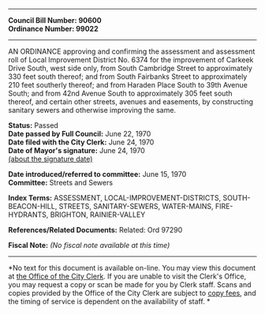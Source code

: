 * * * * *  
  
**Council Bill Number: [](#h0)[](#h2)90600**   
**Ordinance Number: 99022**  
  
* * * * *  
  
AN ORDINANCE approving and confirming the assessment and assessment roll of Local Improvement District No. 6374 for the improvement of Carkeek Drive South, west side only, from South Cambridge Street to approximately 330 feet south thereof; and from South Fairbanks Street to approximately 210 feet southerly thereof; and from Haraden Place South to 39th Avenue South; and from 42nd Avenue South to approximately 305 feet south thereof, and certain other streets, avenues and easements, by constructing sanitary sewers and otherwise improving the same.  
  
**Status:** Passed   
**Date passed by Full Council:** June 22, 1970   
**Date filed with the City Clerk:** June 24, 1970   
**Date of Mayor's signature:** June 24, 1970   
[(about the signature date)](/~public/approvaldate.htm)   
  
  
**Date introduced/referred to committee:** June 15, 1970   
**Committee:** Streets and Sewers   
  
**Index Terms:** ASSESSMENT, LOCAL-IMPROVEMENT-DISTRICTS, SOUTH-BEACON-HILL, STREETS, SANITARY-SEWERS, WATER-MAINS, FIRE-HYDRANTS, BRIGHTON, RAINIER-VALLEY  
  
**References/Related Documents:** Related: Ord 97290  
  
**Fiscal Note:** *(No fiscal note available at this time)*  
  
* * * * *  
  
*No text for this document is available on-line. You may view this document at [the Office of the City Clerk](http://www.seattle.gov/leg/clerk/contactUs.htm). If you are unable to visit the Clerk's Office, you may request a copy or scan be made for you by Clerk staff. Scans and copies provided by the Office of the City Clerk are subject to [copy fees](http://clerk.seattle.gov/~public/clerkfees.htm), and the timing of service is dependent on the availability of staff. *  
  
  
